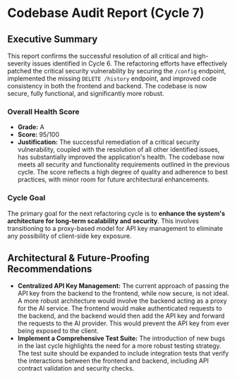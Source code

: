 # Codebase Audit Report (Cycle 7)

## Executive Summary

This report confirms the successful resolution of all critical and high-severity issues identified in Cycle 6. The refactoring efforts have effectively patched the critical security vulnerability by securing the `/config` endpoint, implemented the missing `DELETE /history` endpoint, and improved code consistency in both the frontend and backend. The codebase is now secure, fully functional, and significantly more robust.

### Overall Health Score

*   **Grade:** A
*   **Score:** 95/100
*   **Justification:** The successful remediation of a critical security vulnerability, coupled with the resolution of all other identified issues, has substantially improved the application's health. The codebase now meets all security and functionality requirements outlined in the previous cycle. The score reflects a high degree of quality and adherence to best practices, with minor room for future architectural enhancements.

### Cycle Goal

The primary goal for the next refactoring cycle is to **enhance the system's architecture for long-term scalability and security**. This involves transitioning to a proxy-based model for API key management to eliminate any possibility of client-side key exposure.

## Architectural & Future-Proofing Recommendations

*   **Centralized API Key Management:** The current approach of passing the API key from the backend to the frontend, while now secure, is not ideal. A more robust architecture would involve the backend acting as a proxy for the AI service. The frontend would make authenticated requests to the backend, and the backend would then add the API key and forward the requests to the AI provider. This would prevent the API key from ever being exposed to the client.
*   **Implement a Comprehensive Test Suite:** The introduction of new bugs in the last cycle highlights the need for a more robust testing strategy. The test suite should be expanded to include integration tests that verify the interactions between the frontend and backend, including API contract validation and security checks.